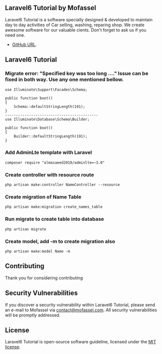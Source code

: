 ## Laravel6 Tutorial by Mofassel

Laravel6 Tutorial is a software specially designed & developed to maintain day to day activities of Car selling, washing, reparing shop. We create awesome software for our valuable cients. Don't forget to ask us if you need one.

- [GitHub URL](https://github.com/mofasseldotcom/laravel6-tutorial).

## Laravel6 Tutorial

### Migrate error: "Specified key was too long ...." Issue can be fixed in both way. Use any one mentioned bellow.

	use Illuminate\Support\Facades\Schema;

	public function boot()
	{
	    Schema::defaultStringLength(191);
	}
	-------------------------------------------
	use Illuminate\Database\Schema\Builder;

	public function boot()
	{
	    Builder::defaultStringLength(191);
	}

	
### Add AdminLte template with Laravel

	composer require "almasaeed2010/adminlte=~3.0"

### Create controller with resource route

	php artisan make:controller NameController --resource

### Create migration of Name Table

	php artisan make:migration create_names_table

### Run migrate to create table into database

	php artisan migrate

### Create model, add -m to create migration also

	php artisan make:model Name -m


## Contributing

Thank you for considering contributing 

## Security Vulnerabilities

If you discover a security vulnerability within Laravel6 Tutorial, please send an e-mail to Mofassel via [contact@mofassel.com](mailto:contact@mofassel.com). All security vulnerabilities will be promptly addressed.

## License

Laravel6 Tutorial is open-source software guideline, licensed under the [MIT license](https://opensource.org/licenses/MIT).
